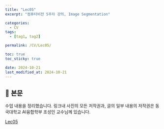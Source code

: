 ```yaml
---
title: "Lec05"
excerpt: "컴퓨터비전 5주차 강의, Image Segmentation"

categories:
  - CV
tags:
  - [tag1, tag2]

permalink: /CV/Lec05/

toc: true
toc_sticky: true

date: 2024-10-21
last_modified_at: 2024-10-21
---
```


## 🦥 본문

수업 내용을 정리했습니다. 링크내 사진의 모든 저작권과, 글의 일부 내용의 저작권은 동국대학교 AI융합학부 조성인 교수님께 있습니다. 

[Lec05](https://changeable-aftershave-67a.notion.site/Lec05-12551c4af5d680989f31da9e42b8c57e?pvs=4)







